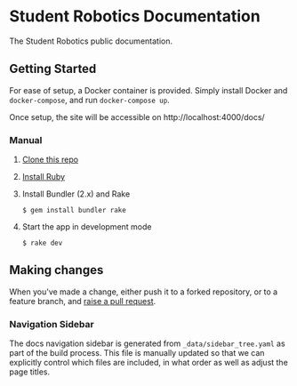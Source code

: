 # Student Robotics Documentation

The Student Robotics public documentation.

## Getting Started

For ease of setup, a Docker container is provided. Simply install Docker and `docker-compose`, and run `docker-compose up`.

Once setup, the site will be accessible on http://localhost:4000/docs/

### Manual

1. [Clone this repo][clone-repo]

1. [Install Ruby][install-ruby]

2. Install Bundler (2.x) and Rake

    ``` shell
    $ gem install bundler rake
    ```

3. Start the app in development mode

    ```shell
    $ rake dev
    ```

## Making changes

When you've made a change, either push it to a forked repository, or to a
feature branch, and [raise a pull request][raise-a-pr].

[clone-repo]: https://docs.github.com/en/repositories/creating-and-managing-repositories/cloning-a-repository
[install-ruby]: https://www.ruby-lang.org/en/documentation/installation/
[raise-a-pr]: https://github.com/srobo/docs/pull/new/main

### Navigation Sidebar

The docs navigation sidebar is generated from `_data/sidebar_tree.yaml` as part
of the build process. This file is manually updated so that we can
explicitly control which files are included, in what order as well as adjust the
page titles.
